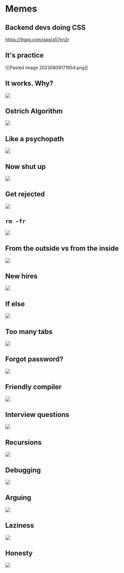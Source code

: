 # Memes



## Backend devs doing CSS
https://9gag.com/gag/a57nn2r


## It's practice

![[Pasted image 20230809171954.png]]
## It works. Why?

![](https://pbs.twimg.com/media/DKAT7rLVoAAaqdV.jpg)

## Ostrich Algorithm
![](https://res.cloudinary.com/practicaldev/image/fetch/s--uND_Q1P0--/c_limit%2Cf_auto%2Cfl_progressive%2Cq_auto%2Cw_880/https://dev-to-uploads.s3.amazonaws.com/uploads/articles/7ljmb4dkj0ixffateky3.jpg)
## Like a psychopath

![](https://res.cloudinary.com/practicaldev/image/fetch/s--RelEnNtz--/c_limit%2Cf_auto%2Cfl_progressive%2Cq_auto%2Cw_880/https://dev-to-uploads.s3.amazonaws.com/uploads/articles/v5aph4ajne3d2n0adl3y.jpg)


## Now shut up
![](https://res.cloudinary.com/practicaldev/image/fetch/s--7_u50htj--/c_limit%2Cf_auto%2Cfl_progressive%2Cq_auto%2Cw_880/https://preview.redd.it/0mjeyq8tyfp91.jpg%3Fwidth%3D640%26crop%3Dsmart%26auto%3Dwebp%26s%3D4b349e9fe374cc49bec24df87342cffbe747804f)


## Get rejected

![](https://res.cloudinary.com/practicaldev/image/fetch/s--oe0PDeFa--/c_limit%2Cf_auto%2Cfl_progressive%2Cq_auto%2Cw_880/https://i.redd.it/gtb9zmzx9jn91.jpg)


## `rm -fr `

![](https://res.cloudinary.com/practicaldev/image/fetch/s--DoBNSPR6--/c_limit%2Cf_auto%2Cfl_progressive%2Cq_auto%2Cw_880/https://external-preview.redd.it/GVGbeGJr-e66ms7cG9jph0-H3J7X4NOW5_OyWPOzC0s.jpg%3Fwidth%3D640%26crop%3Dsmart%26auto%3Dwebp%26s%3D6600919784ab53eca27915ef92d1c12fe3f3db67)


## From the outside vs from the inside
![](https://res.cloudinary.com/practicaldev/image/fetch/s--eC6DY4Qa--/c_limit%2Cf_auto%2Cfl_progressive%2Cq_auto%2Cw_880/https://cdn.devdojo.com/fun/September2022/application.jpeg.jpg)

## New hires

![](https://res.cloudinary.com/practicaldev/image/fetch/s--oR9AuqrD--/c_limit%2Cf_auto%2Cfl_progressive%2Cq_auto%2Cw_880/https://i.redd.it/d1wto6mj1ll91.png)


## If else

![](https://res.cloudinary.com/practicaldev/image/fetch/s--Dli3FIWK--/c_limit%2Cf_auto%2Cfl_progressive%2Cq_auto%2Cw_880/https://dev-to-uploads.s3.amazonaws.com/uploads/articles/v9lsbp2jylfh5xyfc400.jpg)


## Too many tabs
![](https://res.cloudinary.com/practicaldev/image/fetch/s--8SZ2YTJZ--/c_limit%2Cf_auto%2Cfl_progressive%2Cq_auto%2Cw_880/https://dev-to-uploads.s3.amazonaws.com/uploads/articles/70avyyem7nivro0ohe5r.jpeg)


## Forgot password?
![](https://res.cloudinary.com/practicaldev/image/fetch/s--BHZcEpUg--/c_limit%2Cf_auto%2Cfl_progressive%2Cq_auto%2Cw_880/https://dev-to-uploads.s3.amazonaws.com/uploads/articles/oewrmontnryn739crrby.png)


## Friendly compiler
![](https://res.cloudinary.com/practicaldev/image/fetch/s--FY7p-lTd--/c_limit%2Cf_auto%2Cfl_progressive%2Cq_auto%2Cw_880/https://dev-to-uploads.s3.amazonaws.com/uploads/articles/9aouhmdkcx9lrk2h0fjd.png)

## Interview questions

![](https://res.cloudinary.com/practicaldev/image/fetch/s--cxwpGFG_--/c_limit%2Cf_auto%2Cfl_progressive%2Cq_auto%2Cw_880/https://preview.redd.it/igfnkzwbzye91.jpg%3Fwidth%3D640%26crop%3Dsmart%26auto%3Dwebp%26s%3D5570c8d2bdbe6fcd3cd7c8b1ae4453e50f5f66b9)


## Recursions

![](https://res.cloudinary.com/practicaldev/image/fetch/s--fsXWetdb--/c_limit%2Cf_auto%2Cfl_progressive%2Cq_auto%2Cw_880/https://i.redd.it/gq30fp8qgye91.jpg)

## Debugging

![](https://res.cloudinary.com/practicaldev/image/fetch/s--MPqul8nc--/c_limit%2Cf_auto%2Cfl_progressive%2Cq_auto%2Cw_880/https://dev-to-uploads.s3.amazonaws.com/uploads/articles/slvcyoonhfey85w8ke8o.jpg)

## Arguing

![](https://res.cloudinary.com/practicaldev/image/fetch/s--s_BJBMKS--/c_limit%2Cf_auto%2Cfl_progressive%2Cq_auto%2Cw_880/https://dev-to-uploads.s3.amazonaws.com/uploads/articles/ou9w9nnarieuy54dwhdn.jpg)


## Laziness

![](https://res.cloudinary.com/practicaldev/image/fetch/s--5gq1mgbY--/c_limit%2Cf_auto%2Cfl_progressive%2Cq_auto%2Cw_880/https://cdn.devdojo.com/fun/July2022/nice-try.jpeg.jpg)


## Honesty
![](https://static.boredpanda.com/blog/wp-content/uploads/2019/06/job-interview-memes-3-5d14aeb4f3032__700.jpg)


